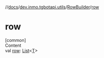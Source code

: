 //[docs](../../../index.md)/[dev.inmo.tgbotapi.utils](../index.md)/[RowBuilder](index.md)/[row](row.md)



# row  
[common]  
Content  
val [row](row.md): [List](https://kotlinlang.org/api/latest/jvm/stdlib/kotlin.collections/-list/index.html)<[T](index.md)>  



